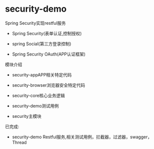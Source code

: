 # security-demo
Spring Security实现restful服务
- Spring Security(表单认证,控制授权)
+ spring Social(第三方登录控制)
* Spring Security OAuth(APP认证框架)


模块介绍
- security-appAPP相关特定代码
+ security-browser浏览器安全特定代码
* security-core核心业务逻辑
- security-demo测试用例
+ security主模块



已完成:
- security-demo Restful服务,相关测试用例，拦截器，过滤器，swagger，Thread
